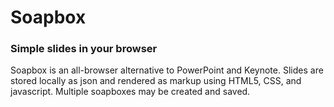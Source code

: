 # Soapbox
### Simple slides in your browser

Soapbox is an all-browser alternative to PowerPoint and Keynote. Slides are stored locally as json and rendered as markup using HTML5, CSS, and javascript. Multiple soapboxes may be created and saved.
